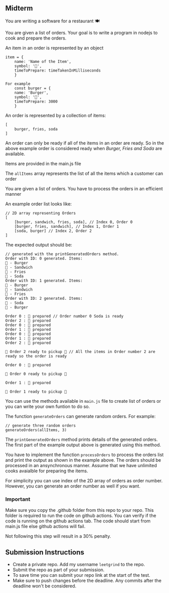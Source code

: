 ## Midterm

You are writing a software for a restaurant 🍽️

You are given a list of orders. Your goal is to write a program in nodejs to cook and prepare the orders.

An item in an order is represented by an object
```
item = {
    name: 'Name of the Item',
    symbol: '🍔',
    timeToPrepare: timeTakenInMilliseconds
    }

For example
    const burger = {
    name: 'Burger',
    symbol: '🍔',
    timeToPrepare: 3000
    }
```
An order is represented by a collection of items:

```
[
    burger, fries, soda
]
```
An order can only be ready if all of the items in an order are ready. So in the above example order is considered ready when *Burger, Fries and Soda* are available.

Items are provided in the main.js file

The `allItems` array represents the list of all the items which a customer can order

You are given a list of orders. You have to process the orders in an efficient manner

An example order list looks like:

```
// 2D array representing Orders
[
    [burger, sandwich, fries, soda], // Index 0, Order 0
    [burger, fries, sandwich], // Index 1, Order 1
    [soda, burger] // Index 2, Order 2
]
```

The expected output should be:

```
// generated with the printGeneratedOrders method. 
Order with ID: 0 generated. Items: 
🍔 - Burger
🥪 - Sandwich
🍟 - Fries
🥤 - Soda
Order with ID: 1 generated. Items: 
🍔 - Burger
🥪 - Sandwich
🍟 - Fries
Order with ID: 2 generated. Items: 
🥤 - Soda
🍔 - Burger

Order 0 : 🥤 prepared // Order number 0 Soda is ready
Order 2 : 🥤 prepared 
Order 0 : 🍟 prepared 
Order 1 : 🍟 prepared 
Order 0 : 🍔 prepared 
Order 1 : 🍔 prepared 
Order 2 : 🍔 prepared 

🚀 Order 2 ready to pickup 🚀 // All the items in Order number 2 are ready so the order is ready

Order 0 : 🥪 prepared 

🚀 Order 0 ready to pickup 🚀

Order 1 : 🥪 prepared 

🚀 Order 1 ready to pickup 🚀
```

You can use the methods available in `main.js` file to create list of orders or you can write your own funtion to do so. 

The function `generateOrders` can generate random orders. For example:

```
// generate three random orders
generateOrders(allItems, 3)
```

The `printGeneratedOrders` method prints details of the generated orders. The first part of the example output above is generated using this method.


You have to implement the function `processOrders` to process the orders list and print the output as shown in the example above. The orders should be processed in an ansynchronous manner. Assume that we have unlimited cooks avaialble for preparing the items.

For simplicity you can use index of the 2D array of orders as order number. However, you can generate an order number as well if you want.

### Important

Make sure you copy the .github folder from this repo to your repo. This folder is required to run the code on github actions. You can verify if the code is running on the github actions tab. The code should start from main.js file else github actions will fail.

Not following this step will result in a 30% penalty.

## Submission Instructions
- Create a private repo. Add my username `leetgrind` to the repo.
- Submit the repo as part of your submission.
- To save time you can submit your repo link at the start of the test.
- Make sure to push changes before the deadline. Any commits after the deadline won't be considered.


